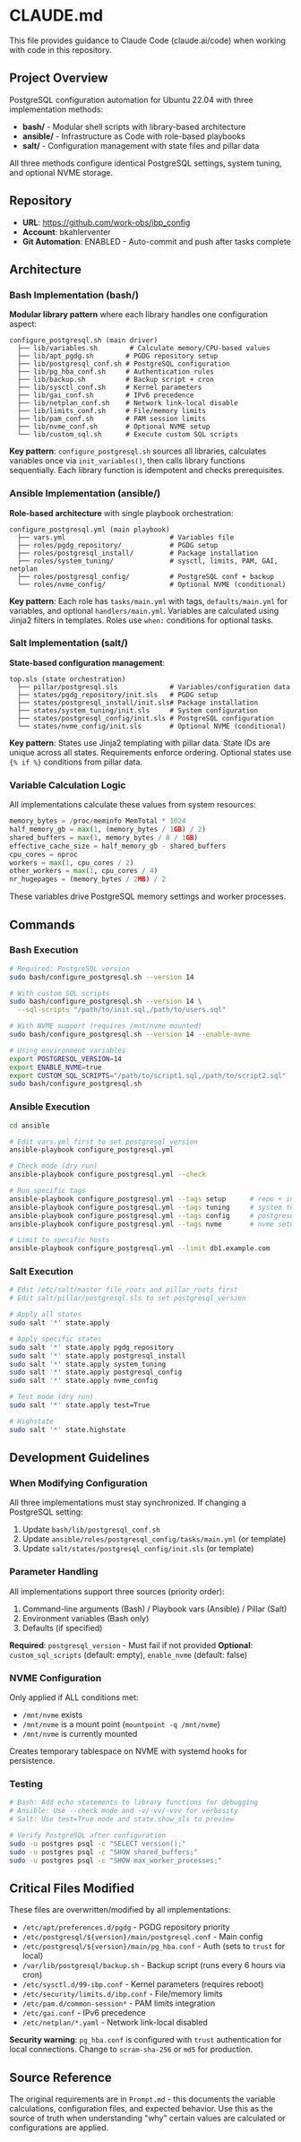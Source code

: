 # CLAUDE.md

This file provides guidance to Claude Code (claude.ai/code) when working with code in this repository.

## Project Overview

PostgreSQL configuration automation for Ubuntu 22.04 with three implementation methods:
- **bash/** - Modular shell scripts with library-based architecture
- **ansible/** - Infrastructure as Code with role-based playbooks
- **salt/** - Configuration management with state files and pillar data

All three methods configure identical PostgreSQL settings, system tuning, and optional NVME storage.

## Repository

- **URL**: https://github.com/work-obs/ibp_config
- **Account**: bkahlerventer
- **Git Automation**: ENABLED - Auto-commit and push after tasks complete

## Architecture

### Bash Implementation (bash/)

**Modular library pattern** where each library handles one configuration aspect:

```
configure_postgresql.sh (main driver)
  ├── lib/variables.sh        # Calculate memory/CPU-based values
  ├── lib/apt_pgdg.sh        # PGDG repository setup
  ├── lib/postgresql_conf.sh # PostgreSQL configuration
  ├── lib/pg_hba_conf.sh     # Authentication rules
  ├── lib/backup.sh          # Backup script + cron
  ├── lib/sysctl_conf.sh     # Kernel parameters
  ├── lib/gai_conf.sh        # IPv6 precedence
  ├── lib/netplan_conf.sh    # Network link-local disable
  ├── lib/limits_conf.sh     # File/memory limits
  ├── lib/pam_conf.sh        # PAM session limits
  ├── lib/nvme_conf.sh       # Optional NVME setup
  └── lib/custom_sql.sh      # Execute custom SQL scripts
```

**Key pattern**: `configure_postgresql.sh` sources all libraries, calculates variables once via `init_variables()`, then calls library functions sequentially. Each library function is idempotent and checks prerequisites.

### Ansible Implementation (ansible/)

**Role-based architecture** with single playbook orchestration:

```
configure_postgresql.yml (main playbook)
  ├── vars.yml                          # Variables file
  ├── roles/pgdg_repository/            # PGDG setup
  ├── roles/postgresql_install/         # Package installation
  ├── roles/system_tuning/              # sysctl, limits, PAM, GAI, netplan
  ├── roles/postgresql_config/          # PostgreSQL conf + backup
  └── roles/nvme_config/                # Optional NVME (conditional)
```

**Key pattern**: Each role has `tasks/main.yml` with tags, `defaults/main.yml` for variables, and optional `handlers/main.yml`. Variables are calculated using Jinja2 filters in templates. Roles use `when:` conditions for optional tasks.

### Salt Implementation (salt/)

**State-based configuration management**:

```
top.sls (state orchestration)
  ├── pillar/postgresql.sls             # Variables/configuration data
  ├── states/pgdg_repository/init.sls   # PGDG setup
  ├── states/postgresql_install/init.sls# Package installation
  ├── states/system_tuning/init.sls     # System configuration
  ├── states/postgresql_config/init.sls # PostgreSQL configuration
  └── states/nvme_config/init.sls       # Optional NVME (conditional)
```

**Key pattern**: States use Jinja2 templating with pillar data. State IDs are unique across all states. Requirements enforce ordering. Optional states use `{% if %}` conditions from pillar data.

### Variable Calculation Logic

All implementations calculate these values from system resources:

```python
memory_bytes = /proc/meminfo MemTotal * 1024
half_memory_gb = max(1, (memory_bytes / 1GB) / 2)
shared_buffers = max(1, memory_bytes / 8 / 1GB)
effective_cache_size = half_memory_gb - shared_buffers
cpu_cores = nproc
workers = max(1, cpu_cores / 2)
other_workers = max(1, cpu_cores / 4)
nr_hugepages = (memory_bytes / 2MB) / 2
```

These variables drive PostgreSQL memory settings and worker processes.

## Commands

### Bash Execution

```bash
# Required: PostgreSQL version
sudo bash/configure_postgresql.sh --version 14

# With custom SQL scripts
sudo bash/configure_postgresql.sh --version 14 \
  --sql-scripts "/path/to/init.sql,/path/to/users.sql"

# With NVME support (requires /mnt/nvme mounted)
sudo bash/configure_postgresql.sh --version 14 --enable-nvme

# Using environment variables
export POSTGRESQL_VERSION=14
export ENABLE_NVME=true
export CUSTOM_SQL_SCRIPTS="/path/to/script1.sql,/path/to/script2.sql"
sudo bash/configure_postgresql.sh
```

### Ansible Execution

```bash
cd ansible

# Edit vars.yml first to set postgresql_version
ansible-playbook configure_postgresql.yml

# Check mode (dry run)
ansible-playbook configure_postgresql.yml --check

# Run specific tags
ansible-playbook configure_postgresql.yml --tags setup      # repo + install
ansible-playbook configure_postgresql.yml --tags tuning     # system tuning
ansible-playbook configure_postgresql.yml --tags config     # postgresql conf
ansible-playbook configure_postgresql.yml --tags nvme       # nvme setup

# Limit to specific hosts
ansible-playbook configure_postgresql.yml --limit db1.example.com
```

### Salt Execution

```bash
# Edit /etc/salt/master file_roots and pillar_roots first
# Edit salt/pillar/postgresql.sls to set postgresql_version

# Apply all states
sudo salt '*' state.apply

# Apply specific states
sudo salt '*' state.apply pgdg_repository
sudo salt '*' state.apply postgresql_install
sudo salt '*' state.apply system_tuning
sudo salt '*' state.apply postgresql_config
sudo salt '*' state.apply nvme_config

# Test mode (dry run)
sudo salt '*' state.apply test=True

# Highstate
sudo salt '*' state.highstate
```

## Development Guidelines

### When Modifying Configuration

All three implementations must stay synchronized. If changing a PostgreSQL setting:

1. Update `bash/lib/postgresql_conf.sh`
2. Update `ansible/roles/postgresql_config/tasks/main.yml` (or template)
3. Update `salt/states/postgresql_config/init.sls` (or template)

### Parameter Handling

All implementations support three sources (priority order):
1. Command-line arguments (Bash) / Playbook vars (Ansible) / Pillar (Salt)
2. Environment variables (Bash only)
3. Defaults (if specified)

**Required**: `postgresql_version` - Must fail if not provided
**Optional**: `custom_sql_scripts` (default: empty), `enable_nvme` (default: false)

### NVME Configuration

Only applied if ALL conditions met:
- `/mnt/nvme` exists
- `/mnt/nvme` is a mount point (`mountpoint -q /mnt/nvme`)
- `/mnt/nvme` is currently mounted

Creates temporary tablespace on NVME with systemd hooks for persistence.

### Testing

```bash
# Bash: Add echo statements to library functions for debugging
# Ansible: Use --check mode and -v/-vv/-vvv for verbosity
# Salt: Use test=True mode and state.show_sls to preview

# Verify PostgreSQL after configuration
sudo -u postgres psql -c "SELECT version();"
sudo -u postgres psql -c "SHOW shared_buffers;"
sudo -u postgres psql -c "SHOW max_worker_processes;"
```

## Critical Files Modified

These files are overwritten/modified by all implementations:
- `/etc/apt/preferences.d/pgdg` - PGDG repository priority
- `/etc/postgresql/${version}/main/postgresql.conf` - Main config
- `/etc/postgresql/${version}/main/pg_hba.conf` - Auth (sets to `trust` for local)
- `/var/lib/postgresql/backup.sh` - Backup script (runs every 6 hours via cron)
- `/etc/sysctl.d/99-ibp.conf` - Kernel parameters (requires reboot)
- `/etc/security/limits.d/ibp.conf` - File/memory limits
- `/etc/pam.d/common-session*` - PAM limits integration
- `/etc/gai.conf` - IPv6 precedence
- `/etc/netplan/*.yaml` - Network link-local disabled

**Security warning**: `pg_hba.conf` is configured with `trust` authentication for local connections. Change to `scram-sha-256` or `md5` for production.

## Source Reference

The original requirements are in `Prompt.md` - this documents the variable calculations, configuration files, and expected behavior. Use this as the source of truth when understanding "why" certain values are calculated or configurations are applied.
